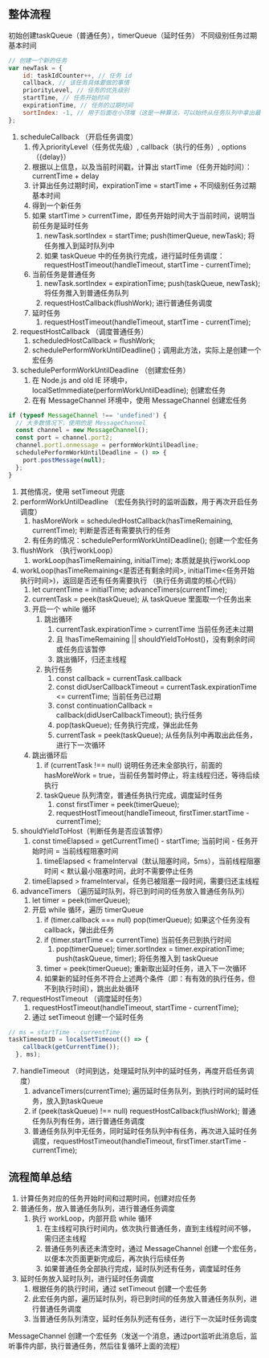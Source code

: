 ## 整体流程
初始创建taskQueue（普通任务），timerQueue（延时任务）
不同级别任务过期基本时间

```js
// 创建一个新的任务
var newTask = {
    id: taskIdCounter++, // 任务 id
    callback, // 该任务具体要做的事情
    priorityLevel, // 任务的优先级别
    startTime, // 任务开始时间
    expirationTime, // 任务的过期时间
    sortIndex: -1, // 用于后面在小顶堆（这是一种算法，可以始终从任务队列中拿出最优先的任务）进行排序的索引
};
```

1. scheduleCallback （开启任务调度）
   1. 传入priorityLevel（任务优先级）, callback（执行的任务）, options（{delay}）
   2. 根据以上信息，以及当前时间戳，计算出 startTime（任务开始时间）：currentTime + delay
   3. 计算出任务过期时间，expirationTime = startTime + 不同级别任务过期基本时间
   4. 得到一个新任务
   5. 如果 startTime > currentTime，即任务开始时间大于当前时间，说明当前任务是延时任务
      1.  newTask.sortIndex = startTime; push(timerQueue, newTask); 将任务推入到延时队列中
      2.  如果 taskQueue 中的任务执行完成，进行延时任务调度：requestHostTimeout(handleTimeout, startTime - currentTime);
   6. 当前任务是普通任务
      1. newTask.sortIndex = expirationTime; push(taskQueue, newTask); 将任务推入到普通任务队列
      2. requestHostCallback(flushWork); 进行普通任务调度
   7. 延时任务
      1. requestHostTimeout(handleTimeout, startTime - currentTime);
2. requestHostCallback （调度普通任务）
   1. scheduledHostCallback = flushWork;
   2. schedulePerformWorkUntilDeadline()；调用此方法，实际上是创建一个宏任务
3. schedulePerformWorkUntilDeadline （创建宏任务）
   1. 在 Node.js and old IE 环境中，localSetImmediate(performWorkUntilDeadline); 创建宏任务
   2. 在有 MessageChannel 环境中，使用 MessageChannel 创建宏任务
```js
if (typeof MessageChannel !== 'undefined') {
  // 大多数情况下，使用的是 MessageChannel
  const channel = new MessageChannel();
  const port = channel.port2;
  channel.port1.onmessage = performWorkUntilDeadline;
  schedulePerformWorkUntilDeadline = () => {
    port.postMessage(null);
  };
}
```
   1. 其他情况，使用 setTimeout 兜底
1. performWorkUntilDeadline （宏任务执行时的监听函数，用于再次开启任务调度）
   1. hasMoreWork = scheduledHostCallback(hasTimeRemaining, currentTime); 判断是否还有需要执行的任务
   2. 有任务的情况：schedulePerformWorkUntilDeadline(); 创建一个宏任务
2. flushWork （执行workLoop）
   1. workLoop(hasTimeRemaining, initialTime); 本质就是执行workLoop
3. workLoop(hasTimeRemaining<是否还有剩余时间>, initialTime<任务开始执行时间>)，返回是否还有任务需要执行 （执行任务调度的核心代码）
   1. let currentTime = initialTime; advanceTimers(currentTime);
   2. currentTask = peek(taskQueue); 从 taskQueue 里面取一个任务出来
   3. 开启一个 while 循环
      1. 跳出循环
         1. currentTask.expirationTime > currentTime 当前任务还未过期
         2. 且 !hasTimeRemaining || shouldYieldToHost()，没有剩余时间或任务应该暂停
         3. 跳出循环，归还主线程
      2. 执行任务
         1. const callback = currentTask.callback
         2. const didUserCallbackTimeout = currentTask.expirationTime <= currentTime; 当前任务已过期
         3. const continuationCallback = callback(didUserCallbackTimeout); 执行任务
         4. pop(taskQueue); 任务执行完成，弹出此任务
         5. currentTask = peek(taskQueue); 从任务队列中再取出此任务，进行下一次循环
   4. 跳出循环后
      1. if (currentTask !== null) 说明任务还未全部执行，前面的 hasMoreWork = true，当前任务暂时停止，将主线程归还，等待后续执行
      2. taskQueue 队列清空，普通任务执行完成，调度延时任务
         1. const firstTimer = peek(timerQueue);
         2. requestHostTimeout(handleTimeout, firstTimer.startTime - currentTime);
4. shouldYieldToHost（判断任务是否应该暂停）
   1. const timeElapsed = getCurrentTime() - startTime; 当前时间 - 任务开始时间 = 当前线程阻塞时间  
      1. timeElapsed < frameInterval（默认阻塞时间，5ms），当前线程阻塞时间 < 默认最小阻塞时间，此时不需要停止任务
   2. timeElapsed > frameInterval，任务已被阻塞一段时间，需要归还主线程
5. advanceTimers （遍历延时队列，将已到时间的任务放入普通任务队列）
   1. let timer = peek(timerQueue);
   2. 开启 while 循环，遍历 timerQueue
      1. if (timer.callback === null) pop(timerQueue); 如果这个任务没有callback，弹出此任务
      2. if (timer.startTime <= currentTime) 当前任务已到执行时间
         1. pop(timerQueue); timer.sortIndex = timer.expirationTime; push(taskQueue, timer); 将任务推入到 taskQueue
      3. timer = peek(timerQueue); 重新取出延时任务，进入下一次循环
      4. 如果新的延时任务不符合上述两个条件（即：有有效的执行任务，但不到执行时间），跳出此处循环
6. requestHostTimeout （调度延时任务）
   1.  requestHostTimeout(handleTimeout, startTime - currentTime);
   2. 通过 setTimeout 创建一个延时任务
```js
// ms = startTime - currentTime
taskTimeoutID = localSetTimeout(() => {
    callback(getCurrentTime());
  }, ms);
```
7. handleTimeout （时间到达，处理延时队列中的延时任务，再度开启任务调度）
   1. advanceTimers(currentTime); 遍历延时任务队列，到执行时间的延时任务，放入到taskQueue
   2. if (peek(taskQueue) !== null) requestHostCallback(flushWork); 普通任务队列有任务，进行普通任务调度
   3. 普通任务队列中无任务，同时延时任务队列中有任务，再次进入延时任务调度，requestHostTimeout(handleTimeout, firstTimer.startTime - currentTime);

## 流程简单总结

1. 计算任务对应的任务开始时间和过期时间，创建对应任务
2. 普通任务，放入普通任务队列，进行普通任务调度
   1. 执行 workLoop，内部开启 while 循环
      1. 在主线程可执行时间内，依次执行普通任务，直到主线程时间不够，需归还主线程
      2. 普通任务列表还未清空时，通过 MessageChannel 创建一个宏任务，以便本次页面更新完成后，再次执行后续任务
      3. 如果普通任务全部执行完成，延时队列还有任务，调度延时任务
3. 延时任务放入延时队列，进行延时任务调度
   1. 根据任务的执行时间，通过 setTimeout 创建一个宏任务
   2. 此宏任务内部，遍历延时队列，将已到时间的任务放入普通任务队列，进行普通任务调度
   3. 当普通任务队列清空，延时任务队列还有任务，进行下一次延时任务调度

MessageChannel 创建一个宏任务（发送一个消息，通过port监听此消息后，监听事件内部，执行普通任务，然后往复循环上面的流程）